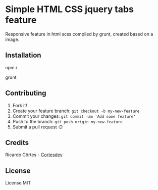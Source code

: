 # Simple HTML CSS jquery tabs feature 

Responsive feature in html scss compiled by grunt, created based on a image.

## Installation


npm i

grunt

 
## Contributing

1. Fork it!
2. Create your feature branch: `git checkout -b my-new-feature`
3. Commit your changes: `git commit -am 'Add some feature'`
4. Push to the branch: `git push origin my-new-feature`
5. Submit a pull request :D
 
## Credits

Ricardo Côrtes - [Cortesdev](http://ricardocortes.de)

## License

License MIT
 